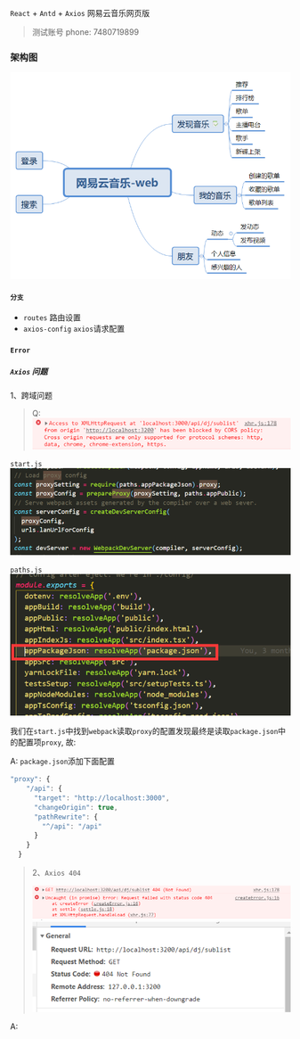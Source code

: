 <!--
 * @Author: Rainy
 * @Github: https://github.com/Rain120
 * @Date: 2019-01-06 15:26:29
 * @LastEditTime: 2019-03-23 19:57:57
 -->

`React` + `Antd` + `Axios` 网易云音乐网页版

> 测试账号
> phone: 7480719899

### **架构图**
![web-struct](./网易云音乐-web.png)

#### `分支`
  - `routes` 路由设置
  - `axios-config` `axios`请求配置

#### `Error`

##### `Axios` 问题
1、跨域问题
> Q: ![CORS](./errorRepo/axios/cors.png)

`start.js`
![start-load-proxy](./errorRepo/axios/start-load-proxy.png)

`paths.js`
![path-load-proxy](./errorRepo/axios/path-load-proxy.png)

我们在`start.js`中找到`webpack`读取`proxy`的配置发现最终是读取`package.json`中的配置项`proxy`, 故: 

A: `package.json`添加下面配置
```javascript
"proxy": {
    "/api": {
      "target": "http://localhost:3000",
      "changeOrigin": true,
      "pathRewrite": {
        "^/api": "/api"
      }
    }
  }
```

> 2、`Axios 404`
> 
> ![axios-404](./errorRepo/axios/axios-404.png) ![network](./errorRepo/axios/network.png)

A: 
